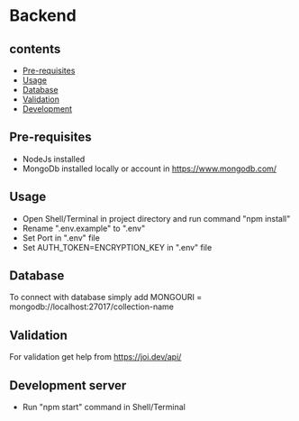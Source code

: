 # Backend

## contents

- [Pre-requisites](#Pre-requisites)
- [Usage](#Usage)
- [Database](#Database)
- [Validation](#Validation)
- [Development](#Development)

## Pre-requisites

- NodeJs installed
- MongoDb installed locally or account in https://www.mongodb.com/

## Usage

- Open Shell/Terminal in project directory and run command "npm install"
- Rename ".env.example" to ".env"
- Set Port in ".env" file
- Set AUTH_TOKEN=ENCRYPTION_KEY in ".env" file

## Database

To connect with database simply add MONGOURI = mongodb://localhost:27017/collection-name

## Validation

For validation get help from https://joi.dev/api/

## Development server

- Run "npm start" command in Shell/Terminal
